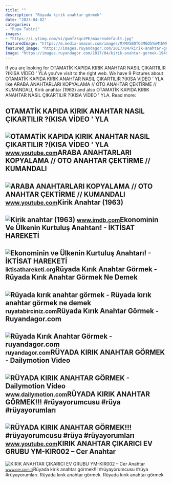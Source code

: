 ```yaml
---
title: ""
description: "Rüyada kirik anahtar görmek"
date: "2023-04-02"
categories:
- "Ruya Tabiri"
images:
- "https://i.ytimg.com/vi/gwmfzSqczPE/maxresdefault.jpg"
featuredImage: "https://m.media-amazon.com/images/M/MV5BOTQ3MGQ5YmMtNWRmOC00YmRjLWJmODktNmIwZGViOTgxOGZlL2ltYWdlL2ltYWdlXkEyXkFqcGdeQXVyNDAxMTY3MzY@._V1_FMjpg_UX1000_.jpg"
featured_image: "https://images.ruyandagor.com/2017/04/kirik-anahtar-gormek-1949.jpg"
image: "https://images.ruyandagor.com/2017/04/kirik-anahtar-gormek-1949.jpg"
---
```


If you are looking for OTAMATİK KAPIDA KIRIK ANAHTAR NASIL ÇIKARTILIR ?(KISA VİDEO ' YLA you've visit to the right web. We have 9 Pictures about OTAMATİK KAPIDA KIRIK ANAHTAR NASIL ÇIKARTILIR ?(KISA VİDEO ' YLA like ARABA ANAHTARLARI KOPYALAMA // OTO ANAHTAR ÇEKTİRME // KUMANDALI, Kirik anahtar (1963) and also OTAMATİK KAPIDA KIRIK ANAHTAR NASIL ÇIKARTILIR ?(KISA VİDEO ' YLA. Read more:

OTAMATİK KAPIDA KIRIK ANAHTAR NASIL ÇIKARTILIR ?(KISA VİDEO ' YLA
-----------------------------------------------------------------

 ![OTAMATİK KAPIDA KIRIK ANAHTAR NASIL ÇIKARTILIR ?(KISA VİDEO ' YLA](https://i.ytimg.com/vi/gwmfzSqczPE/maxresdefault.jpg) <small>www.youtube.com</small>ARABA ANAHTARLARI KOPYALAMA // OTO ANAHTAR ÇEKTİRME // KUMANDALI
----------------------------------------------------------------

 ![ARABA ANAHTARLARI KOPYALAMA // OTO ANAHTAR ÇEKTİRME // KUMANDALI](https://i.ytimg.com/vi/KT-2No-Jd7U/maxresdefault.jpg) <small>www.youtube.com</small>Kirik Anahtar (1963)
--------------------

 ![Kirik anahtar (1963)](https://m.media-amazon.com/images/M/MV5BOTQ3MGQ5YmMtNWRmOC00YmRjLWJmODktNmIwZGViOTgxOGZlL2ltYWdlL2ltYWdlXkEyXkFqcGdeQXVyNDAxMTY3MzY@._V1_FMjpg_UX1000_.jpg) <small>www.imdb.com</small>Ekonominin Ve Ülkenin Kurtuluş Anahtarı! - İKTİSAT HAREKETİ
-----------------------------------------------------------

 ![Ekonominin ve Ülkenin Kurtuluş Anahtarı! - İKTİSAT HAREKETİ](https://iktisathareketi.org/wp-content/uploads/kirik-anahtar.jpg) <small>iktisathareketi.org</small>Rüyada Kırık Anahtar Görmek - Rüyada Kırık Anahtar Görmek Ne Demek
------------------------------------------------------------------

 ![Rüyada kırık anahtar görmek - Rüyada kırık anahtar görmek ne demek](https://ruyatabirciniz.com/wp-content/uploads/2019/04/ruyada-kirik-anahtar-gormek-2.jpg) <small>ruyatabirciniz.com</small>Rüyada Kırık Anahtar Görmek - Ruyandagor.com
--------------------------------------------

 ![Rüyada Kırık Anahtar Görmek - ruyandagor.com](https://images.ruyandagor.com/2017/04/kirik-anahtar-gormek-1949.jpg) <small>ruyandagor.com</small>RÜYADA KIRIK ANAHTAR GÖRMEK - Dailymotion Video
-----------------------------------------------

 ![RÜYADA KIRIK ANAHTAR GÖRMEK - Dailymotion Video](https://s1.dmcdn.net/v/SSu931aquZuCRYr3Z/x720) <small>www.dailymotion.com</small>RÜYADA KIRIK ANAHTAR GÖRMEK!!! #rüyayorumcusu #rüya #rüyayorumları
------------------------------------------------------------------

 ![RÜYADA KIRIK ANAHTAR GÖRMEK!!! #rüyayorumcusu #rüya #rüyayorumları](https://i.ytimg.com/vi/FL7dr4DjcFU/maxresdefault.jpg?sqp=-oaymwEmCIAKENAF8quKqQMa8AEB-AG0CYAC0AWKAgwIABABGH8gICgpMA8=&rs=AOn4CLCZzWO5I3hJi2h9r0Wj6xbZSOoUKw) <small>www.youtube.com</small>KIRIK ANAHTAR ÇIKARICI EV GRUBU YM-KIR002 – Cer Anahtar
-------------------------------------------------------

 ![KIRIK ANAHTAR ÇIKARICI EV GRUBU YM-KIR002 – Cer Anahtar](https://www.cer.com.tr/wp-content/uploads/2022/05/X1.jpg) <small>www.cer.com.tr</small>Rüyada kirik anahtar görmek!!! #rüyayorumcusu #rüya #rüyayorumları. Rüyada kırık anahtar görmek. Rüyada kırık anahtar görmek
